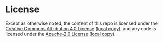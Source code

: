# License

Except as otherwise noted, the content of this repo is licensed under the [Creative Commons Attribution 4.0 License](https://creativecommons.org/licenses/by/4.0/) ([local copy](LICENSES/CC-BY-4.0.txt)), and any code is licensed under the [Apache-2.0 License](http://www.apache.org/licenses/LICENSE-2.0.html) ([local copy](LICENSES/APACHE-2.0.txt)).
